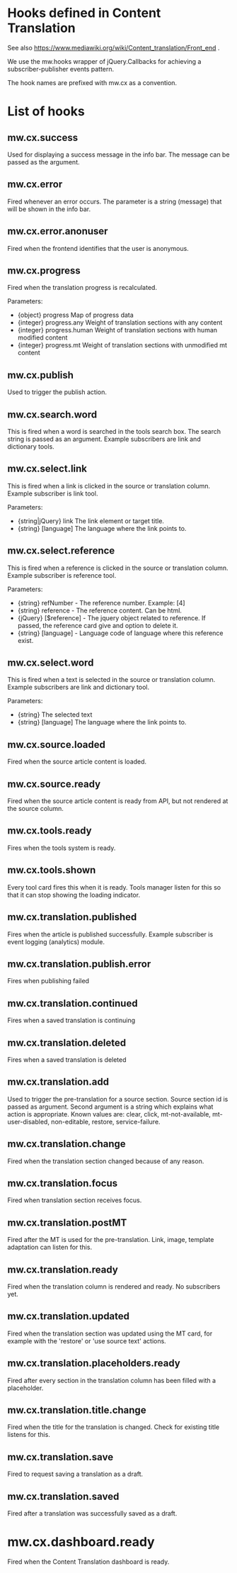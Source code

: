 Hooks defined in Content Translation
====================================

See also https://www.mediawiki.org/wiki/Content_translation/Front_end .

We use the mw.hooks wrapper of jQuery.Callbacks for achieving
a subscriber-publisher events pattern.

The hook names are prefixed with mw.cx as a convention.

# List of hooks

## mw.cx.success

Used for displaying a success message in the info bar.
The message can be passed as the argument.

## mw.cx.error

Fired whenever an error occurs.
The parameter is a string (message) that will be shown in the info bar.

## mw.cx.error.anonuser

Fired when the frontend identifies that the user is anonymous.

## mw.cx.progress

Fired when the translation progress is recalculated.

Parameters:

* {object} progress Map of progress data
* {integer} progress.any Weight of translation sections with any content
* {integer} progress.human Weight of translation sections with human modified content
* {integer} progress.mt Weight of translation sections with unmodified mt content

## mw.cx.publish

Used to trigger the publish action.

## mw.cx.search.word

This is fired when a word is searched in the tools search box.
The search string is passed as an argument. Example subscribers are link and dictionary tools.

## mw.cx.select.link

This is fired when a link is clicked in the source or translation column.
Example subscriber is link tool.

Parameters:

* {string|jQuery} link The link element or target title.
* {string} [language] The language where the link points to.

## mw.cx.select.reference

This is fired when a reference is clicked in the source or translation column.
Example subscriber is reference tool.

Parameters:

* {string} refNumber - The reference number. Example: [4]
* {string} reference - The reference content. Can be html.
* {jQuery} [$reference] - The jquery object related to reference.
If passed, the reference card give and option to delete it.
* {string} [language] - Language code of language where this reference exist.

## mw.cx.select.word

This is fired when a text is selected in the source or translation column.
Example subscribers are link and dictionary tool.

Parameters:

* {string} The selected text
* {string} [language] The language where the link points to.

## mw.cx.source.loaded

Fired when the source article content is loaded.

## mw.cx.source.ready

Fired when the source article content is ready from API, but not rendered at the source column.

## mw.cx.tools.ready

Fires when the tools system is ready.

## mw.cx.tools.shown

Every tool card fires this when it is ready.
Tools manager listen for this so that it can stop showing the loading indicator.

## mw.cx.translation.published

Fires when the article is published successfully.
Example subscriber is event logging (analytics) module.

## mw.cx.translation.publish.error

Fires when publishing failed

## mw.cx.translation.continued

Fires when a saved translation is continuing

## mw.cx.translation.deleted

Fires when a saved translation is deleted

## mw.cx.translation.add

Used to trigger the pre-translation for a source section. Source section id is passed as argument.
Second argument is a string which explains what action is appropriate. Known values are:
clear, click, mt-not-available, mt-user-disabled, non-editable, restore, service-failure.

## mw.cx.translation.change

Fired when the translation section changed because of any reason.

## mw.cx.translation.focus

Fired when translation section receives focus.

## mw.cx.translation.postMT

Fired after the MT is used for the pre-translation.
Link, image, template adaptation can listen for this.

## mw.cx.translation.ready

Fired when the translation column is rendered and ready. No subscribers yet.

## mw.cx.translation.updated

Fired when the translation section was updated using the MT card,
for example with the 'restore' or 'use source text' actions.

## mw.cx.translation.placeholders.ready

Fired after every section in the translation column has been filled with a placeholder.

## mw.cx.translation.title.change

Fired when the title for the translation is changed. Check for existing title listens for this.

## mw.cx.translation.save

Fired to request saving a translation as a draft.

## mw.cx.translation.saved

Fired after a translation was successfully saved as a draft.

# mw.cx.dashboard.ready

Fired when the Content Translation dashboard is ready.
